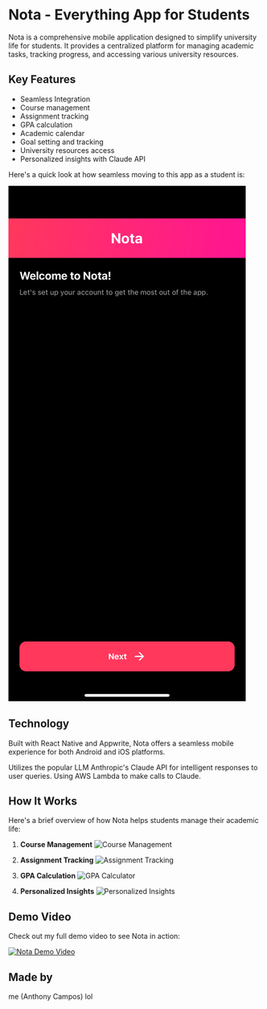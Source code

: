# Nota - Everything App for Students

Nota is a comprehensive mobile application designed to simplify university life for students. It provides a centralized platform for managing academic tasks, tracking progress, and accessing various university resources.

## Key Features

- Seamless Integration
- Course management
- Assignment tracking
- GPA calculation
- Academic calendar
- Goal setting and tracking
- University resources access
- Personalized insights with Claude API

Here's a quick look at how seamless moving to this app as a student is:

![Nota SignUp Features](NotaPics&Vids/IMG_3242.PNG)

## Technology

Built with React Native and Appwrite, Nota offers a seamless mobile experience for both Android and iOS platforms.

Utilizes the popular LLM Anthropic's Claude API for intelligent responses to user queries. Using AWS Lambda to make calls to Claude.

## How It Works

Here's a brief overview of how Nota helps students manage their academic life:

1. **Course Management**
   ![Course Management](path_to_course_management.png)

2. **Assignment Tracking**
   ![Assignment Tracking](path_to_assignment_tracking.png)

3. **GPA Calculation**
   ![GPA Calculator](path_to_gpa_calculator.png)

4. **Personalized Insights**
   ![Personalized Insights](path_to_insights.png)

## Demo Video

Check out my full demo video to see Nota in action:

[![Nota Demo Video](path_to_video_thumbnail.jpg)](path_to_full_demo_video.mp4)

## Made by

me (Anthony Campos) lol
